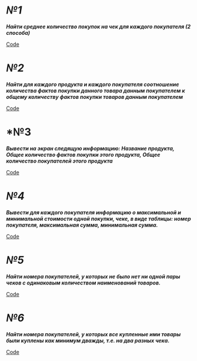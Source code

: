 # ***№1***

***Найти среднее количество покупок на чек для каждого покупателя (2 способа)***

[Code](https://github.com/DmitryVasilkovW/ITMO-database-labs/blob/main/Lab5/Task1.sql)

# ***№2***

***Найти для каждого продукта и каждого покупателя соотношение количества фактов покупки данного товара данным покупателем к общему количеству фактов покупки товаров данным покупателем***

[Code](https://github.com/DmitryVasilkovW/ITMO-database-labs/blob/main/Lab5/Task2.sql)

# ***№3**

***Вывести на экран следящую информацию: Название продукта, Общее количество фактов покупки этого продукта, Общее количество покупателей этого продукта***

[Code](https://github.com/DmitryVasilkovW/ITMO-database-labs/blob/main/Lab5/Task3.sql)

# ***№4***

***Вывести для каждого покупателя информацию о максимальной и минимальной стоимости одной покупки, чеке, в виде таблицы: номер покупателя, максимальная сумма, минимальная сумма.***

[Code](https://github.com/DmitryVasilkovW/ITMO-database-labs/blob/main/Lab5/Task4.sql)

# ***№5***

***Найти номера покупателей, у которых не было нет ни одной пары чеков с одинаковым количеством наименований товаров.***

[Code](https://github.com/DmitryVasilkovW/ITMO-database-labs/blob/main/Lab5/Task5.sql)

# ***№6***

***Найти номера покупателей, у которых все купленные ими товары были куплены как минимум дважды, т.е. на два разных чека.***

[Code](https://github.com/DmitryVasilkovW/ITMO-database-labs/blob/main/Lab5/Task6.sql)

